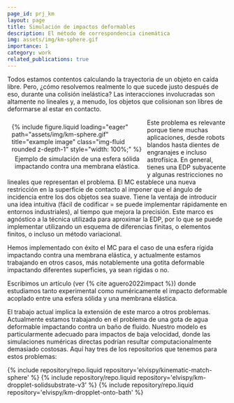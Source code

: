 ```yaml
---
page_id: prj_km
layout: page
title: Simulación de impactos deformables
description: El método de correspondencia cinemática
img: assets/img/km-sphere.gif
importance: 1
category: work
related_publications: true
---
```


Todos estamos contentos calculando la trayectoria de un objeto en caída libre. Pero, ¿cómo resolvemos realmente lo que sucede justo después de eso, durante una colisión inelástica? Las interacciones involucradas son altamente no lineales y, a menudo, los objetos que colisionan son libres de deformarse al estar en contacto.

<figure style="float: left; margin: 10px; max-width: 300px;">
    {% include figure.liquid loading="eager" path="assets/img/km-sphere.gif" title="example image" class="img-fluid rounded z-depth-1" style="width: 100%;" %}
    <figcaption style="text-align: center; margin-top: 5px;">
        Ejemplo de simulación de una esfera sólida impactando contra una membrana elástica.
    </figcaption>
</figure>

Este problema es relevante porque tiene muchas aplicaciones, desde robots blandos hasta dientes de engranajes e incluso astrofísica. En general, tienes una EDP subyacente y algunas restricciones no lineales que representan el problema. El MC establece una nueva restricción en la superficie de contacto al imponer que el ángulo de incidencia entre los dos objetos sea suave. Tiene la ventaja de introducir una idea intuitiva (fácil de codificar = se puede implementar rápidamente en entornos industriales), al tiempo que mejora la precisión.
Este marco es agnóstico a la técnica utilizada para aproximar la EDP, por lo que se puede implementar utilizando un esquema de diferencias finitas, o elementos finitos, o incluso un método variacional.

Hemos implementado con éxito el MC para el caso de una esfera rígida impactando contra una membrana elástica, y actualmente estamos trabajando en otros casos, más notablemente una gotita deformable impactando diferentes superficies, ya sean rígidas o no.

Escribimos un artículo (ver {% cite aguero2022impact %}) donde estudiamos tanto experimental como numéricamente el impacto deformable acoplado entre una esfera sólida y una membrana elástica.

El trabajo actual implica la extensión de este marco a otros problemas. Actualmente estamos trabajando en el problema de una gota de agua deformable impactando contra un baño de fluido. Nuestro modelo es particularmente adecuado para impactos de baja velocidad, donde las simulaciones numéricas directas podrían resultar computacionalmente demasiado costosas. Aquí hay tres de los repositorios que tenemos para estos problemas:

<div class="repositories d-flex flex-wrap flex-md-row flex-column justify-content-between align-items-center">
    {% include repository/repo.liquid repository='elvispy/kinematic-match-sphere' %}  
    {% include repository/repo.liquid repository='elvispy/km-dropplet-solidsubstrate-v3' %}  
    {% include repository/repo.liquid repository='elvispy/km-dropplet-onto-bath' %}  
</div>
